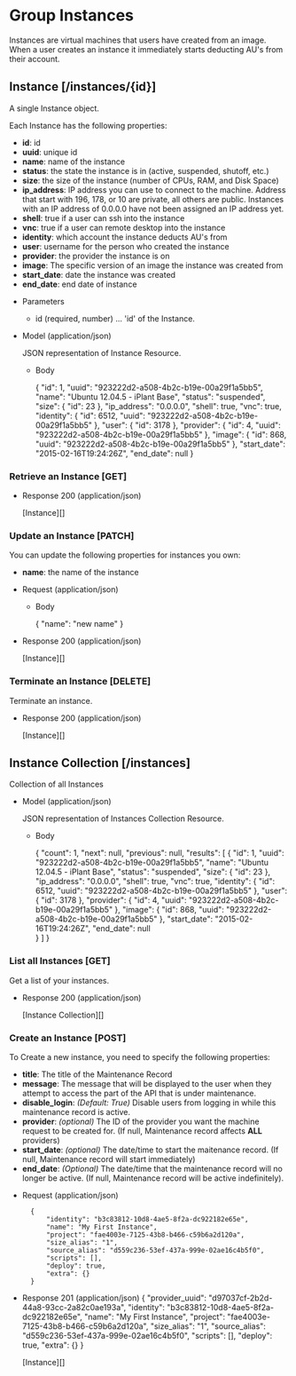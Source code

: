 # Group Instances
Instances are virtual machines that users have created from an image.  When a user creates an instance
 it immediately starts deducting AU's from their account.

## Instance [/instances/{id}]
A single Instance object.

Each Instance has the following properties:

- **id**: id
- **uuid**: unique id
- **name**: name of the instance
- **status**: the state the instance is in (active, suspended, shutoff, etc.)
- **size**: the size of the instance (number of CPUs, RAM, and Disk Space)
- **ip_address**: IP address you can use to connect to the machine.  Address that start with 196, 178, or 10 are private,
 all others are public.  Instances with an IP address of 0.0.0.0 have not been assigned an IP address yet.
- **shell**: true if a user can ssh into the instance
- **vnc**: true if a user can remote desktop into the instance
- **identity**: which account the instance deducts AU's from
- **user**: username for the person who created the instance
- **provider**: the provider the instance is on
- **image**: The specific version of an image the instance was created from
- **start_date**: date the instance was created
- **end_date**: end date of instance

+ Parameters
    + id (required, number) ... 'id' of the Instance.
    
+ Model (application/json)

    JSON representation of Instance Resource.

    + Body

        {
            "id": 1,
            "uuid": "923222d2-a508-4b2c-b19e-00a29f1a5bb5",
            "name": "Ubuntu 12.04.5 - iPlant Base",
            "status": "suspended",
            "size": {
                "id": 23
            },
            "ip_address": "0.0.0.0",
            "shell": true,
            "vnc": true,
            "identity": {
                "id": 6512,
                "uuid": "923222d2-a508-4b2c-b19e-00a29f1a5bb5"
            },
            "user": {
                "id": 3178
            },
            "provider": {
                "id": 4,
                "uuid": "923222d2-a508-4b2c-b19e-00a29f1a5bb5"
            },
            "image": {
                "id": 868,
                "uuid": "923222d2-a508-4b2c-b19e-00a29f1a5bb5"
            },
            "start_date": "2015-02-16T19:24:26Z",
            "end_date": null
        }

### Retrieve an Instance [GET]

+ Response 200 (application/json)

    [Instance][]

### Update an Instance [PATCH]
You can update the following properties for instances you own:
- **name**: the name of the instance

+ Request (application/json)

    + Body
    
        {
            "name": "new name"
        }

+ Response 200 (application/json)

    [Instance][]

### Terminate an Instance [DELETE]
Terminate an instance.

+ Response 200 (application/json)

    [Instance][]


## Instance Collection [/instances]
Collection of all Instances
    
+ Model (application/json)

    JSON representation of Instances Collection Resource.

    + Body
    
        {
            "count": 1,
            "next": null,
            "previous": null,
            "results": [
                {
                    "id": 1,
                    "uuid": "923222d2-a508-4b2c-b19e-00a29f1a5bb5",
                    "name": "Ubuntu 12.04.5 - iPlant Base",
                    "status": "suspended",
                    "size": {
                        "id": 23
                    },
                    "ip_address": "0.0.0.0",
                    "shell": true,
                    "vnc": true,
                    "identity": {
                        "id": 6512,
                        "uuid": "923222d2-a508-4b2c-b19e-00a29f1a5bb5"
                    },
                    "user": {
                        "id": 3178
                    },
                    "provider": {
                        "id": 4,
                        "uuid": "923222d2-a508-4b2c-b19e-00a29f1a5bb5"
                    },
                    "image": {
                        "id": 868,
                        "uuid": "923222d2-a508-4b2c-b19e-00a29f1a5bb5"
                    },
                    "start_date": "2015-02-16T19:24:26Z",
                    "end_date": null  
                }
            ]
        }
    
### List all Instances [GET]
Get a list of your instances.

+ Response 200 (application/json)

    [Instance Collection][]

### Create an Instance [POST]
To Create a new instance, you need to specify the following properties:
- **title**: The title of the Maintenance Record
- **message**: The message that will be displayed to the user when they attempt to access the part of the API that is under maintenance.
- **disable_login**: _(Default: True)_ Disable users from logging in while this maintenance record is active.
- **provider**: _(optional)_ The ID of the provider you want the machine request to be created for. (If null, Maintenance record affects **ALL** providers)
- **start_date**: _(optional)_ The date/time to start the maitenance record. (If null, Maintenance record will start immediately)
- **end_date**: _(Optional)_ The date/time that the maintenance record will no longer be active. (If null, Maintenance record will be active indefinitely).

+ Request (application/json)

        {
            "identity": "b3c83812-10d8-4ae5-8f2a-dc922182e65e",
            "name": "My First Instance",
            "project": "fae4003e-7125-43b8-b466-c59b6a2d120a",
            "size_alias": "1",
            "source_alias": "d559c236-53ef-437a-999e-02ae16c4b5f0",
            "scripts": [],
            "deploy": true,
            "extra": {}
        }
+ Response 201 (application/json)
        {
            "provider_uuid": "d97037cf-2b2d-44a8-93cc-2a82c0ae193a",
            "identity": "b3c83812-10d8-4ae5-8f2a-dc922182e65e",
            "name": "My First Instance",
            "project": "fae4003e-7125-43b8-b466-c59b6a2d120a",
            "size_alias": "1",
            "source_alias": "d559c236-53ef-437a-999e-02ae16c4b5f0",
            "scripts": [],
            "deploy": true,
            "extra": {}
        }

    [Instance][]
